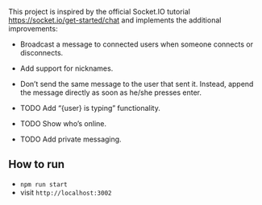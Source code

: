This project is inspired by the official Socket.IO tutorial https://socket.io/get-started/chat and implements the
additional improvements:

- Broadcast a message to connected users when someone connects or disconnects.
- Add support for nicknames.
- Don’t send the same message to the user that sent it. Instead, append the message directly as soon as he/she presses
  enter.
  
- TODO Add “{user} is typing” functionality.
- TODO Show who’s online.
- TODO Add private messaging.

## How to run
- `npm run start`
- visit `http://localhost:3002`
